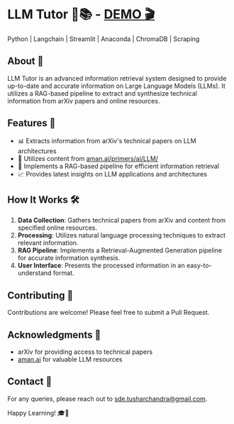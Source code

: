 # LLM Tutor 🤖📚 - [DEMO 🎬](https://www.youtube.com/watch?v=k_jEBhGScaA)
Python | Langchain | Streamlit | Anaconda | ChromaDB | Scraping

## About 🌟

LLM Tutor is an advanced information retrieval system designed to provide up-to-date and accurate information on Large Language Models (LLMs). It utilizes a RAG-based pipeline to extract and synthesize technical information from arXiv papers and online resources.

## Features 🚀

- 📊 Extracts information from arXiv's technical papers on LLM architectures
- 🔗 Utilizes content from [aman.ai/primers/ai/LLM/](https://aman.ai/primers/ai/LLM/)
- 🧠 Implements a RAG-based pipeline for efficient information retrieval
- 📈 Provides latest insights on LLM applications and architectures

## How It Works 🛠️

1. **Data Collection**: Gathers technical papers from arXiv and content from specified online resources.
2. **Processing**: Utilizes natural language processing techniques to extract relevant information.
3. **RAG Pipeline**: Implements a Retrieval-Augmented Generation pipeline for accurate information synthesis.
4. **User Interface**: Presents the processed information in an easy-to-understand format.

## Contributing 🤝

Contributions are welcome! Please feel free to submit a Pull Request.

## Acknowledgments 👏

- arXiv for providing access to technical papers
- [aman.ai](https://aman.ai/) for valuable LLM resources

## Contact 📧

For any queries, please reach out to [sde.tusharchandra@gmail.com](mailto:sde.tusharchandra@gmail.com).

Happy Learning! 🎓🎉
